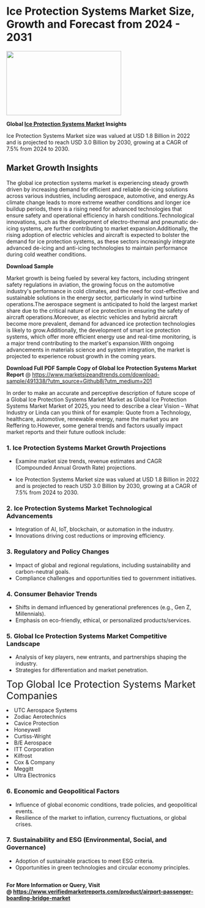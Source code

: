<H1>Ice Protection Systems Market Size, Growth and Forecast from 2024 - 2031</H1><img class="aligncenter size-medium wp-image-584254" src="https://thirdeyenews.in/wp-content/uploads/2024/09/Global-Market-Research-300x168.jpeg" alt="" width="300" height="168" /><p><strong>Global&nbsp;<a href="https://www.marketsizeandtrends.com/download-sample/491338/?utm_source=Github8j?utm_medium=201">Ice Protection Systems Market</a> Insights</strong></p><p>Ice Protection Systems Market size was valued at USD 1.8 Billion in 2022 and is projected to reach USD 3.0 Billion by 2030, growing at a CAGR of 7.5% from 2024 to 2030.</p><p><h2>Market Growth Insights</h2> <p>The global ice protection systems market is experiencing steady growth driven by increasing demand for efficient and reliable de-icing solutions across various industries, including aerospace, automotive, and energy.As climate change leads to more extreme weather conditions and longer ice buildup periods, there is a rising need for advanced technologies that ensure safety and operational efficiency in harsh conditions.Technological innovations, such as the development of electro-thermal and pneumatic de-icing systems, are further contributing to market expansion.Additionally, the rising adoption of electric vehicles and aircraft is expected to bolster the demand for ice protection systems, as these sectors increasingly integrate advanced de-icing and anti-icing technologies to maintain performance during cold weather conditions.</p> <p><strong>Download Sample</strong></p> <p>Market growth is being fueled by several key factors, including stringent safety regulations in aviation, the growing focus on the automotive industry's performance in cold climates, and the need for cost-effective and sustainable solutions in the energy sector, particularly in wind turbine operations.The aerospace segment is anticipated to hold the largest market share due to the critical nature of ice protection in ensuring the safety of aircraft operations.Moreover, as electric vehicles and hybrid aircraft become more prevalent, demand for advanced ice protection technologies is likely to grow.Additionally, the development of smart ice protection systems, which offer more efficient energy use and real-time monitoring, is a major trend contributing to the market's expansion.With ongoing advancements in materials science and system integration, the market is projected to experience robust growth in the coming years.</p> <p><span class=""><strong>Download Full PDF Sample Copy of Global Ice Protection Systems Market Report</strong> @ <a href="https://www.marketsizeandtrends.com/download-sample/491338/?utm_source=Github8j?utm_medium=201" target="_blank">https://www.marketsizeandtrends.com/download-sample/491338/?utm_source=Github8j?utm_medium=201</a></span></p><p>In order to make an accurate and perceptive description of future scope of a Global&nbsp;Ice Protection Systems Market Market as Global&nbsp;Ice Protection Systems Market Market of 2025, you need to describe a clear Vision &ndash; What Industry or Linda can you think of for example: Quote from a Technology, healthcare, automotive, renewable energy, name the market you are Reffering to.However, some general trends and factors usually impact market reports and their future outlook include:</p><h3>1.&nbsp;<strong>Ice Protection Systems Market Growth Projections</strong></h3><ul><li>Examine market size trends, revenue estimates and CAGR (Compounded Annual Growth Rate) projections.</li><li><p>Ice Protection Systems Market size was valued at USD 1.8 Billion in 2022 and is projected to reach USD 3.0 Billion by 2030, growing at a CAGR of 7.5% from 2024 to 2030.</p></li></ul><h3>2.&nbsp;<strong>Ice Protection Systems Market Technological Advancements</strong></h3><ul><li>Integration of AI, IoT, blockchain, or automation in the industry.</li><li>Innovations driving cost reductions or improving efficiency.</li></ul><h3>3.&nbsp;<strong>Regulatory and Policy Changes</strong></h3><ul><li>Impact of global and regional regulations, including sustainability and carbon-neutral goals.</li><li>Compliance challenges and opportunities tied to government initiatives.</li></ul><h3>4.&nbsp;<strong>Consumer Behavior Trends</strong></h3><ul><li>Shifts in demand influenced by generational preferences (e.g., Gen Z, Millennials).</li><li>Emphasis on eco-friendly, ethical, or personalized products/services.</li></ul><h3>5.&nbsp;<strong>Global Ice Protection Systems Market Competitive Landscape</strong></h3><ul><li>Analysis of key players, new entrants, and partnerships shaping the industry.</li><li>Strategies for differentiation and market penetration.</li></ul><p data-pm-slice="1 1 []"><span style="color: inherit; font-family: inherit; font-size: 25px;">Top Global Ice Protection Systems Market Companies</span></p><div class="" data-test-id=""><p><li>UTC Aerospace Systems</li><li> Zodiac Aerotechnics</li><li> Cavice Protection</li><li> Honeywell</li><li> Curtiss-Wright</li><li> B/E Aerospace</li><li> ITT Corporation</li><li> Kilfrost</li><li> Cox & Company</li><li> Meggitt</li><li> Ultra Electronics</li></p></div><h3>6.&nbsp;<strong>Economic and Geopolitical Factors</strong></h3><ul><li>Influence of global economic conditions, trade policies, and geopolitical events.</li><li>Resilience of the market to inflation, currency fluctuations, or global crises.</li></ul><h3>7.&nbsp;<strong>Sustainability and ESG (Environmental, Social, and Governance)</strong></h3><ul><li>Adoption of sustainable practices to meet ESG criteria.</li><li>Opportunities in green technologies and circular economy principles.</li></ul><h2><strong style="font-size: 14px;">For More Information or Query, Visit @&nbsp;</strong><a style="background-color: #ffffff; font-size: 14px;" href="https://www.marketsizeandtrends.com/report/ice-protection-systems-market/" target="_blank">https://www.verifiedmarketreports.com/product/airport-passenger-boarding-bridge-market</a></h2>